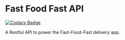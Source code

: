 # Fast Food Fast API

[![Codacy Badge](https://api.codacy.com/project/badge/Grade/69b18f31dbc341139016df64a86ba884)](https://app.codacy.com/app/ThaDeveloper/FastFoodFast_API?utm_source=github.com&utm_medium=referral&utm_content=ThaDeveloper/FastFoodFast_API&utm_campaign=Badge_Grade_Dashboard)

A Restful API to power the Fast-Food-Fast delivery app.
